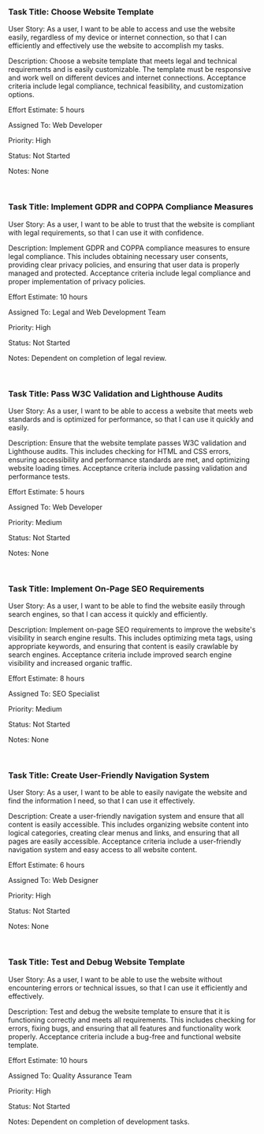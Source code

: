 <h3>Task Title: Choose Website Template</h3>

User Story: As a user, I want to be able to access and use the website easily, regardless of my device or internet connection, so that I can efficiently and effectively use the website to accomplish my tasks.

Description: Choose a website template that meets legal and technical requirements and is easily customizable. The template must be responsive and work well on different devices and internet connections. Acceptance criteria include legal compliance, technical feasibility, and customization options.

Effort Estimate: 5 hours

Assigned To: Web Developer

Priority: High

Status: Not Started

Notes: None

<br/>
<h3>Task Title: Implement GDPR and COPPA Compliance Measures</h3>

User Story: As a user, I want to be able to trust that the website is compliant with legal requirements, so that I can use it with confidence.

Description: Implement GDPR and COPPA compliance measures to ensure legal compliance. This includes obtaining necessary user consents, providing clear privacy policies, and ensuring that user data is properly managed and protected. Acceptance criteria include legal compliance and proper implementation of privacy policies.

Effort Estimate: 10 hours

Assigned To: Legal and Web Development Team

Priority: High

Status: Not Started

Notes: Dependent on completion of legal review.

<br/>
<h3>Task Title: Pass W3C Validation and Lighthouse Audits</h3>

User Story: As a user, I want to be able to access a website that meets web standards and is optimized for performance, so that I can use it quickly and easily.

Description: Ensure that the website template passes W3C validation and Lighthouse audits. This includes checking for HTML and CSS errors, ensuring accessibility and performance standards are met, and optimizing website loading times. Acceptance criteria include passing validation and performance tests.

Effort Estimate: 5 hours

Assigned To: Web Developer

Priority: Medium

Status: Not Started

Notes: None

<br/>
<h3>Task Title: Implement On-Page SEO Requirements</h3>

User Story: As a user, I want to be able to find the website easily through search engines, so that I can access it quickly and efficiently.

Description: Implement on-page SEO requirements to improve the website's visibility in search engine results. This includes optimizing meta tags, using appropriate keywords, and ensuring that content is easily crawlable by search engines. Acceptance criteria include improved search engine visibility and increased organic traffic.

Effort Estimate: 8 hours

Assigned To: SEO Specialist

Priority: Medium

Status: Not Started

Notes: None

<br/>
<h3>Task Title: Create User-Friendly Navigation System</h3>

User Story: As a user, I want to be able to easily navigate the website and find the information I need, so that I can use it effectively.

Description: Create a user-friendly navigation system and ensure that all content is easily accessible. This includes organizing website content into logical categories, creating clear menus and links, and ensuring that all pages are easily accessible. Acceptance criteria include a user-friendly navigation system and easy access to all website content.

Effort Estimate: 6 hours

Assigned To: Web Designer

Priority: High

Status: Not Started

Notes: None

<br/>
<h3>Task Title: Test and Debug Website Template</h3>

User Story: As a user, I want to be able to use the website without encountering errors or technical issues, so that I can use it efficiently and effectively.

Description: Test and debug the website template to ensure that it is functioning correctly and meets all requirements. This includes checking for errors, fixing bugs, and ensuring that all features and functionality work properly. Acceptance criteria include a bug-free and functional website template.

Effort Estimate: 10 hours

Assigned To: Quality Assurance Team

Priority: High

Status: Not Started

Notes: Dependent on completion of development tasks.